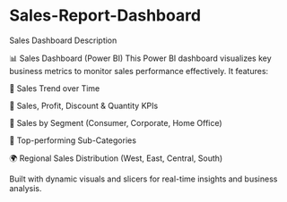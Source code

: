 # Sales-Report-Dashboard
Sales Dashboard Description

📊 Sales Dashboard (Power BI)
This Power BI dashboard visualizes key business metrics to monitor sales performance effectively. It features:

📅 Sales Trend over Time

🧾 Sales, Profit, Discount & Quantity KPIs

🧍 Sales by Segment (Consumer, Corporate, Home Office)

🛒 Top-performing Sub-Categories

🌍 Regional Sales Distribution (West, East, Central, South)

Built with dynamic visuals and slicers for real-time insights and business analysis.


